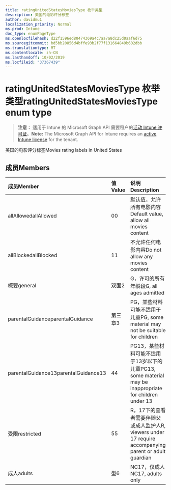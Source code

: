 ```yaml
---
title: ratingUnitedStatesMoviesType 枚举类型
description: 美国的电影评分标签
author: davidmu1
localization_priority: Normal
ms.prod: Intune
doc_type: enumPageType
ms.openlocfilehash: d22f1596ed80474369a4c7aa7a8dc25d0aaf6d75
ms.sourcegitcommit: bd5bb20856d4bffe93b2f77f131664849b602dbb
ms.translationtype: MT
ms.contentlocale: zh-CN
ms.lasthandoff: 10/02/2019
ms.locfileid: "37367439"
---
```

# <a name="ratingunitedstatesmoviestype-enum-type"></a><span data-ttu-id="5be75-103">ratingUnitedStatesMoviesType 枚举类型</span><span class="sxs-lookup"><span data-stu-id="5be75-103">ratingUnitedStatesMoviesType enum type</span></span>

> <span data-ttu-id="5be75-104">**注意：** 适用于 Intune 的 Microsoft Graph API 需要租户的[活动 Intune 许可证](https://go.microsoft.com/fwlink/?linkid=839381)。</span><span class="sxs-lookup"><span data-stu-id="5be75-104">**Note:** The Microsoft Graph API for Intune requires an [active Intune license](https://go.microsoft.com/fwlink/?linkid=839381) for the tenant.</span></span>

<span data-ttu-id="5be75-105">美国的电影评分标签</span><span class="sxs-lookup"><span data-stu-id="5be75-105">Movies rating labels in United States</span></span>

## <a name="members"></a><span data-ttu-id="5be75-106">成员</span><span class="sxs-lookup"><span data-stu-id="5be75-106">Members</span></span>
|<span data-ttu-id="5be75-107">成员</span><span class="sxs-lookup"><span data-stu-id="5be75-107">Member</span></span>|<span data-ttu-id="5be75-108">值</span><span class="sxs-lookup"><span data-stu-id="5be75-108">Value</span></span>|<span data-ttu-id="5be75-109">说明</span><span class="sxs-lookup"><span data-stu-id="5be75-109">Description</span></span>|
|:---|:---|:---|
|<span data-ttu-id="5be75-110">allAllowed</span><span class="sxs-lookup"><span data-stu-id="5be75-110">allAllowed</span></span>|<span data-ttu-id="5be75-111">0</span><span class="sxs-lookup"><span data-stu-id="5be75-111">0</span></span>|<span data-ttu-id="5be75-112">默认值，允许所有电影内容</span><span class="sxs-lookup"><span data-stu-id="5be75-112">Default value, allow all movies content</span></span>|
|<span data-ttu-id="5be75-113">allBlocked</span><span class="sxs-lookup"><span data-stu-id="5be75-113">allBlocked</span></span>|<span data-ttu-id="5be75-114">1</span><span class="sxs-lookup"><span data-stu-id="5be75-114">1</span></span>|<span data-ttu-id="5be75-115">不允许任何电影内容</span><span class="sxs-lookup"><span data-stu-id="5be75-115">Do not allow any movies content</span></span>|
|<span data-ttu-id="5be75-116">概要</span><span class="sxs-lookup"><span data-stu-id="5be75-116">general</span></span>|<span data-ttu-id="5be75-117">双面</span><span class="sxs-lookup"><span data-stu-id="5be75-117">2</span></span>|<span data-ttu-id="5be75-118">G，许可的所有年龄段</span><span class="sxs-lookup"><span data-stu-id="5be75-118">G, all ages admitted</span></span>|
|<span data-ttu-id="5be75-119">parentalGuidance</span><span class="sxs-lookup"><span data-stu-id="5be75-119">parentalGuidance</span></span>|<span data-ttu-id="5be75-120">第三章</span><span class="sxs-lookup"><span data-stu-id="5be75-120">3</span></span>|<span data-ttu-id="5be75-121">PG，某些材料可能不适用于儿童</span><span class="sxs-lookup"><span data-stu-id="5be75-121">PG, some material may not be suitable for children</span></span>|
|<span data-ttu-id="5be75-122">parentalGuidance13</span><span class="sxs-lookup"><span data-stu-id="5be75-122">parentalGuidance13</span></span>|<span data-ttu-id="5be75-123">4</span><span class="sxs-lookup"><span data-stu-id="5be75-123">4</span></span>|<span data-ttu-id="5be75-124">PG13，某些材料可能不适用于13岁以下的儿童</span><span class="sxs-lookup"><span data-stu-id="5be75-124">PG13, some material may be inappropriate for children under 13</span></span>|
|<span data-ttu-id="5be75-125">受限</span><span class="sxs-lookup"><span data-stu-id="5be75-125">restricted</span></span>|<span data-ttu-id="5be75-126">5</span><span class="sxs-lookup"><span data-stu-id="5be75-126">5</span></span>|<span data-ttu-id="5be75-127">R，17下的查看者需要伴随父或成人监护人</span><span class="sxs-lookup"><span data-stu-id="5be75-127">R, viewers under 17 require accompanying parent or adult guardian</span></span>|
|<span data-ttu-id="5be75-128">成人</span><span class="sxs-lookup"><span data-stu-id="5be75-128">adults</span></span>|<span data-ttu-id="5be75-129">型</span><span class="sxs-lookup"><span data-stu-id="5be75-129">6</span></span>|<span data-ttu-id="5be75-130">NC17，仅成人</span><span class="sxs-lookup"><span data-stu-id="5be75-130">NC17, adults only</span></span>|




